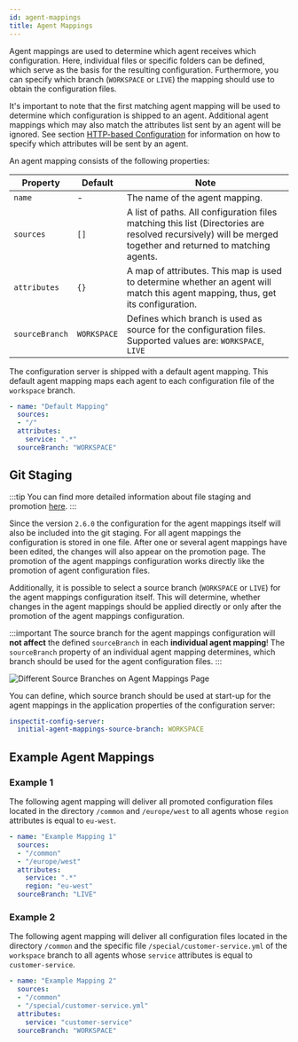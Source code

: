 ```yaml
---
id: agent-mappings
title: Agent Mappings
---
```


Agent mappings are used to determine which agent receives which configuration. Here, individual files or specific 
folders can be defined, which serve as the basis for the resulting configuration. 
Furthermore, you can specify which branch (`WORKSPACE` or `LIVE`) the mapping should use to obtain the configuration files.

It's important to note that the first matching agent mapping will be used to determine which configuration is shipped to an agent.
Additional agent mappings which may also match the attributes list sent by an agent will be ignored.
See section [HTTP-based Configuration](configuration/external-configuration-sources.md#http-based-configuration) for
information on how to specify which attributes will be sent by an agent.

An agent mapping consists of the following properties:

| Property | Default | Note |
| --- | --- | --- |
| `name` | - | The name of the agent mapping. |
| `sources` | `[]` | A list of paths. All configuration files matching this list (Directories are resolved recursively) will be merged together and returned to matching agents. |
| `attributes` | `{}` | A map of attributes. This map is used to determine whether an agent will match this agent mapping, thus, get its configuration. |
| `sourceBranch` | `WORKSPACE` | Defines which branch is used as source for the configuration files. Supported values are: `WORKSPACE`, `LIVE` |


The configuration server is shipped with a default agent mapping.
This default agent mapping maps each agent to each configuration file of the `workspace` branch.

```YAML
- name: "Default Mapping"
  sources:
  - "/"
  attributes:
    service: ".*"
  sourceBranch: "WORKSPACE"
```

## Git Staging

:::tip
You can find more detailed information about file staging and promotion [here](config-server/files-staging.md).
:::

Since the version `2.6.0` the configuration for the agent mappings itself will also be included into the git staging. For all agent mappings 
the configuration is stored in one file. After one or several agent mappings have been edited, the changes will also
appear on the promotion page. The promotion of the agent mappings configuration works directly like the promotion of agent configuration files.

Additionally, it is possible to select a source branch (`WORKSPACE` or `LIVE`) for the agent mappings configuration itself. 
This will determine, whether changes in the agent mappings should be applied directly or only after the promotion of the 
agent mappings configuration.

:::important
The source branch for the agent mappings configuration will **not affect** the defined `sourceBranch` in each **individual agent mapping**!
The `sourceBranch` property of an individual agent mapping determines, which branch should be used for the agent configuration files.
:::

![Different Source Branches on Agent Mappings Page](assets/agent_mappings_source_branch.png)

You can define, which source branch should be used at start-up for the agent mappings
in the application properties of the configuration server:

```YAML
inspectit-config-server:
  initial-agent-mappings-source-branch: WORKSPACE
```

## Example Agent Mappings

### Example 1

The following agent mapping will deliver all promoted configuration files located in the directory `/common` and `/europe/west` to all agents whose `region` attributes is equal to `eu-west`.

```YAML
- name: "Example Mapping 1"
  sources:
  - "/common"
  - "/europe/west"
  attributes:
    service: ".*"
    region: "eu-west"
  sourceBranch: "LIVE"
```

### Example 2

The following agent mapping will deliver all configuration files located in the directory `/common` and the specific file `/special/customer-service.yml` of the `workspace` branch to all agents whose `service` attributes is equal to `customer-service`.

```YAML
- name: "Example Mapping 2"
  sources:
  - "/common"
  - "/special/customer-service.yml"
  attributes:
    service: "customer-service"
  sourceBranch: "WORKSPACE"
```
